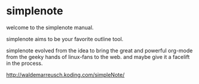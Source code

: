# simplenote

welcome to the simplenote manual.

simplenote aims to be your favorite outline tool.

simplenote evolved from the idea to bring the great and powerful org-mode from the geeky hands of linux-fans to the web. and maybe give it a facelift in the process.

http://waldemarreusch.koding.com/simpleNote/
